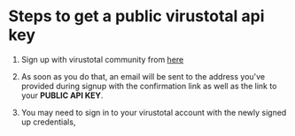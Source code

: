 # Steps to get a public virustotal api key

1. Sign up with virustotal community from [here](https://www.virustotal.com/gui/join-us)

1. As soon as you do that, an email will be sent to the address you've provided during signup with the confirmation link as well as the link to your **PUBLIC API KEY**.

1. You may need to sign in to your virustotal account with the newly signed up credentials,
